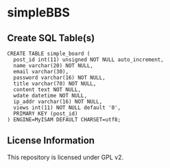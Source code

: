 # simpleBBS

## Create SQL Table(s)
```
CREATE TABLE simple_board (
  post_id int(11) unsigned NOT NULL auto_increment, 
  name varchar(20) NOT NULL, 
  email varchar(30), 
  password varchar(16) NOT NULL, 
  title varchar(70) NOT NULL, 
  content text NOT NULL, 
  wdate datetime NOT NULL, 
  ip_addr varchar(16) NOT NULL, 
  views int(11) NOT NULL default '0', 
  PRIMARY KEY (post_id)
) ENGINE=MyISAM DEFAULT CHARSET=utf8;
```

## License Information
This repository is licensed under GPL v2.
